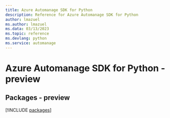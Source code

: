 ```yaml
---
title: Azure Automanage SDK for Python
description: Reference for Azure Automanage SDK for Python
author: lmazuel
ms.author: lmazuel
ms.data: 03/13/2023
ms.topic: reference
ms.devlang: python
ms.service: automanage
---
```

# Azure Automanage SDK for Python - preview
## Packages - preview
[!INCLUDE [packages](automanage-index.md)]